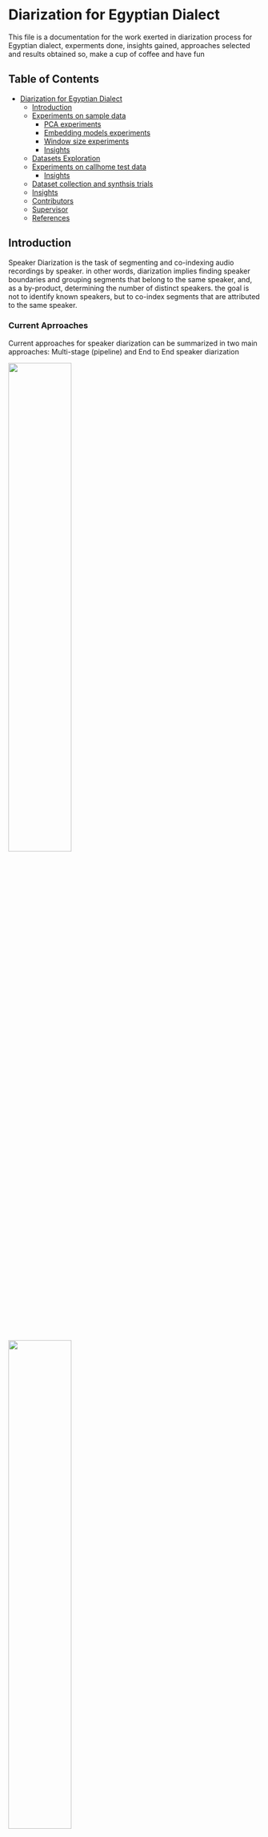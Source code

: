 # <a name="diarization-for-egyptian-dialect"></a> Diarization for Egyptian Dialect

This file is a documentation for the work exerted in diarization process for Egyptian dialect, experments done, insights gained, approaches selected and results obtained so, make a cup of coffee and have fun


## Table of Contents
- [Diarization for Egyptian Dialect](#diarization-for-egyptian-dialect)
  * [Introduction](#introduction)
  * [Experiments on sample data](#experiment-sample-data)
    + [PCA experiments](#pca-experiments)
    + [Embedding models experiments](#embedding-models-experiments)
    + [Window size experiments](#window-size-experiments)
    + [Insights](#insights)
  * [Datasets Exploration](#datasets-exploration)
  * [Experiments on callhome test data](#experiments-callhome)
    + [Insights](#insights)
  * [Dataset collection and synthsis trials](#dataset-collection-synthsis-trials)
  * [Insights](#insights)
  * [Contributors](#contributors)
  * [Supervisor](#supervisor)
  * [References](#references)
 
## <a name="introduction"></a> Introduction
Speaker Diarization is the task of segmenting and co-indexing audio recordings by speaker. in other words, diarization implies finding speaker boundaries and grouping segments that belong to the same speaker, and, as a by-product, determining the number of distinct speakers. the goal is not to identify known speakers, but to co-index segments that are attributed to the same speaker.

### Current Aprroaches
Current approaches for speaker diarization can be summarized in two main approaches: Multi-stage (pipeline) and End to End speaker diarization
<div>
<img src = "https://github.com/user-attachments/assets/ab612ca6-de15-4a76-a9fc-4f8a0a794e0b" width="50%">
<img src = "https://github.com/user-attachments/assets/f7ff23d0-d29b-4fac-9362-d69c54bd903f" width="50%">
</div>

Having a scarcity in the arabic rather than the eqyptian training data and finding that the End to end approach is still not mature, we managed to go through a multi-stage (pipeline) approach 

We started with an initial pipline having the following components:
  * [Whisper large model for speech activity and change detection: it outputs the starts and ends of the audio segments to extract the embedding]
  * [Ecapa speech embedding model]
  * [Agglomorative Clustering where the number of speakers must be known in advance]

We constructed our first experiments on the provided sample audio with its correponding annotation.

## Contributors
- [Abdelrahman Elnenaey](https://github.com/AbdelrhmanElnenaey)
- [Rana Barakat](https://github.com/ranabarakat)
- [Louai Zahran](https://github.com/LouaiZahran)

## Supervisor
- [Ismail El-Yamany](https://github.com/IsmailElYamany)

## References
- [Improving Diarization Robustness using Diversification, Randomization and the DOVER Algorithm](https://arxiv.org/abs/1910.11691)
